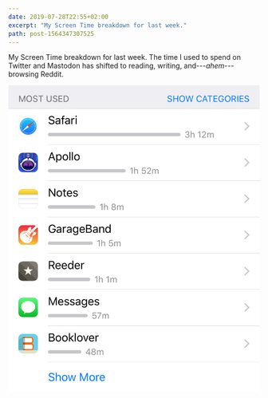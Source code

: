 ```yaml
---
date: 2019-07-28T22:55+02:00
excerpt: "My Screen Time breakdown for last week."
path: post-1564347307525
---
```


My Screen Time breakdown for last week. The time I used to spend on Twitter and Mastodon has shifted to reading, writing, and---*ahem*---browsing Reddit.

[![Screen Time Summary](assets/image-1564347307525.jpg)](assets/image-1564347307525.jpg)
